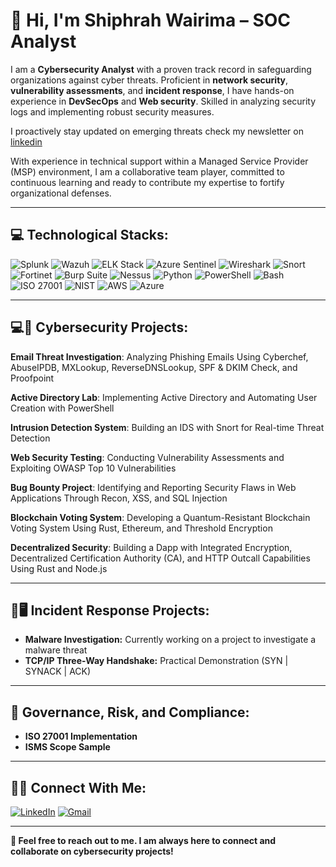 # 👋 Hi, I'm Shiphrah Wairima – SOC Analyst

I am a **Cybersecurity Analyst** with a proven track record in safeguarding organizations against cyber threats. Proficient in **network security**, **vulnerability assessments**, and **incident response**, I have hands-on experience in **DevSecOps** and **Web security**. Skilled in analyzing security logs and implementing robust security measures.

I proactively stay updated on emerging threats check my newsletter on  [linkedin](https://www.linkedin.com/build-relation/newsletter-follow?entityUrn=7237445997528838145)

With experience in technical support within a Managed Service Provider (MSP) environment, I am a collaborative team player, committed to continuous learning and ready to contribute my expertise to fortify organizational defenses.

---

## 💻 **Technological Stacks:**

![Splunk](https://img.shields.io/badge/Splunk-000000?style=for-the-badge&logo=splunk&logoColor=white)
![Wazuh](https://img.shields.io/badge/Wazuh-0078D4?style=for-the-badge&logo=wazuh&logoColor=white)
![ELK Stack](https://img.shields.io/badge/ELK-005571?style=for-the-badge&logo=elastic-stack&logoColor=white)
![Azure Sentinel](https://img.shields.io/badge/Azure_Sentinel-0078D4?style=for-the-badge&logo=microsoft-azure&logoColor=white)
![Wireshark](https://img.shields.io/badge/Wireshark-1679A7?style=for-the-badge&logo=wireshark&logoColor=white)
![Snort](https://img.shields.io/badge/Snort-00A4CC?style=for-the-badge&logo=snort&logoColor=white)
![Fortinet](https://img.shields.io/badge/Fortinet-EE3124?style=for-the-badge&logo=fortinet&logoColor=white)
![Burp Suite](https://img.shields.io/badge/Burp_Suite-FF7139?style=for-the-badge&logo=burp-suite&logoColor=white)
![Nessus](https://img.shields.io/badge/Nessus-00CCFF?style=for-the-badge&logo=nessus&logoColor=white)
![Python](https://img.shields.io/badge/Python-3776AB?style=for-the-badge&logo=python&logoColor=white)
![PowerShell](https://img.shields.io/badge/PowerShell-5391FE?style=for-the-badge&logo=powershell&logoColor=white)
![Bash](https://img.shields.io/badge/Bash-4EAA25?style=for-the-badge&logo=gnu-bash&logoColor=white)
![ISO 27001](https://img.shields.io/badge/ISO_27001-005571?style=for-the-badge&logo=iso&logoColor=white)
![NIST](https://img.shields.io/badge/NIST-005571?style=for-the-badge&logo=lock&logoColor=white)
![AWS](https://img.shields.io/badge/AWS-232F3E?style=for-the-badge&logo=amazon-aws&logoColor=white)
![Azure](https://img.shields.io/badge/Azure-0078D4?style=for-the-badge&logo=microsoft-azure&logoColor=white)

---

## 💻🔐 **Cybersecurity Projects:**

**Email Threat Investigation**: Analyzing Phishing Emails Using Cyberchef, AbuseIPDB, MXLookup, ReverseDNSLookup, SPF & DKIM Check, and Proofpoint

**Active Directory Lab**: Implementing Active Directory and Automating User Creation with PowerShell

**Intrusion Detection System**: Building an IDS with Snort for Real-time Threat Detection

**Web Security Testing**: Conducting Vulnerability Assessments and Exploiting OWASP Top 10 Vulnerabilities

**Bug Bounty Project**: Identifying and Reporting Security Flaws in Web Applications Through Recon, XSS, and SQL Injection

**Blockchain Voting System**: Developing a Quantum-Resistant Blockchain Voting System Using Rust, Ethereum, and Threshold Encryption

**Decentralized Security**: Building a Dapp with Integrated Encryption, Decentralized Certification Authority (CA), and HTTP Outcall Capabilities Using Rust and Node.js

---

## 💫🖥️ **Incident Response Projects:**

- **Malware Investigation:** Currently working on a project to investigate a malware threat
- **TCP/IP Three-Way Handshake:** Practical Demonstration (SYN | SYNACK | ACK)

---

## 📝 **Governance, Risk, and Compliance:**

- **ISO 27001 Implementation**
- **ISMS Scope Sample**

---

## 🤳📩 **Connect With Me:**

[![LinkedIn](https://img.shields.io/badge/-LinkedIn-0077B5?style=flat-square&logo=linkedin&logoColor=white)](https://www.linkedin.com/in/shiphrah-wairima-6043a7260)
[![Gmail](https://img.shields.io/badge/-Gmail-D14836?style=flat-square&logo=gmail&logoColor=white)](mailto:wairimashiphrah@gmail.com)


---

**📝 Feel free to reach out to me. I am always here to connect and collaborate on cybersecurity projects!**
